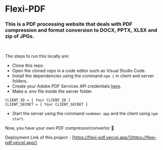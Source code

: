 # Flexi-PDF
### This is a PDF processing website that deals with PDF compression and format conversion to DOCX, PPTX, XLSX and zip of JPGs. 

<br/>

The steps to run this locally are:
* Clone this repo.
* Open the cloned repo in a code editor such as Visual Studio Code.
* Install the dependencies using the command ```npm i``` in client and server folders.
* Create your Adobe PDF Services API credentials [here](https://acrobatservices.adobe.com/dc-integration-creation-app-cdn/main.html?api=pdf-services-api).
* Make a .env file inside the server folder.
```
CLIENT_ID = { Your CLIENT_ID }
CLIENT_SECRET = { Your CLIENT_SECRET }
```
* Start the server using the command ```nodemon app``` and the client using ```npm start```.

Now, you have your own PDF compressor/convertor 🚀.

Deployment Link of this project - [https://flexi-pdf.vercel.app/](https://flexi-pdf.vercel.app/)
